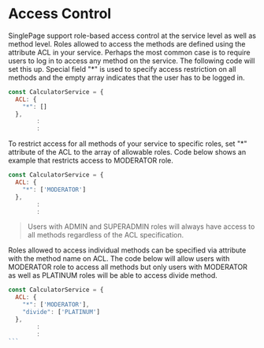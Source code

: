 # Access Control
SinglePage support role-based access control at the service level as well as method level. Roles allowed to access the methods are defined using the attribute ACL in your service. Perhaps the most common case is to require users to log in to access any method on the service. The following code will set this up. Special field "*" is used to specify access restriction on all methods and the empty array indicates that the user has to be logged in.
```javascript
const CalculatorService = {
  ACL: {
    "*": []
  },
        :
        :
```
To restrict access for all methods of your service to specific roles, set "*" attribute of the ACL to the array of allowable roles. Code below shows an example that restricts access to MODERATOR role.

```javascript
const CalculatorService = {
  ACL: {
    "*": ['MODERATOR']
  },
        :
        :
```
 >Users with ADMIN and SUPERADMIN roles will always have access to all methods regardless of the ACL specification.

Roles allowed to access individual methods can be specified via attribute with the method name on ACL. The code below will allow users with MODERATOR role to access all methods but only users with MODERATOR as well as PLATINUM roles will be able to access divide method.

```javascript
const CalculatorService = {
  ACL: {
    "*": ['MODERATOR'],
    "divide": ['PLATINUM']
  },
        :
        :
​```
